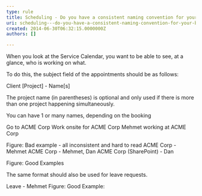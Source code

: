 ```yaml
---
type: rule
title: Scheduling - Do you have a consistent naming convention for your bookings?
uri: scheduling---do-you-have-a-consistent-naming-convention-for-your-bookings
created: 2014-06-30T06:32:15.0000000Z
authors: []

---
```


 When you look at the Service Calendar, you want to be able to see, at a glance, who is working on what.



​To do this, the subject field of the appointments should be as follows:

   Client [Project] - Name[s]




The project name (in parentheses) is optional and only used if there is more than one project happening simultaneously.

You can have 1 or many names, dep​ending on the booking




Go to ACME Corp​​
Work onsite for ACME Corp
Mehmet working at ACME Corp

Figure: Bad example - all inconsistent​ and hard to read​​​
ACME Corp - Mehmet
 ACME Corp - Mehmet, Dan
ACME Corp (SharePoint) - Dan

Figure: Good Examples


The same format should also be used for leave requests.




Leave - Mehmet
Figure: Good Example: 
